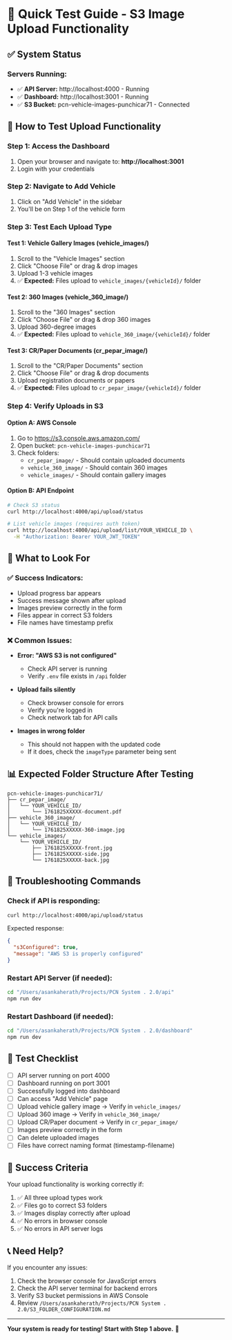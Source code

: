 # 🚀 Quick Test Guide - S3 Image Upload Functionality

## ✅ System Status

### Servers Running:
- ✅ **API Server:** http://localhost:4000 - Running
- ✅ **Dashboard:** http://localhost:3001 - Running  
- ✅ **S3 Bucket:** pcn-vehicle-images-punchicar71 - Connected

## 🧪 How to Test Upload Functionality

### Step 1: Access the Dashboard
1. Open your browser and navigate to: **http://localhost:3001**
2. Login with your credentials

### Step 2: Navigate to Add Vehicle
1. Click on "Add Vehicle" in the sidebar
2. You'll be on Step 1 of the vehicle form

### Step 3: Test Each Upload Type

#### Test 1: Vehicle Gallery Images (vehicle_images/)
1. Scroll to the "Vehicle Images" section
2. Click "Choose File" or drag & drop images
3. Upload 1-3 vehicle images
4. ✅ **Expected:** Files upload to `vehicle_images/{vehicleId}/` folder

#### Test 2: 360 Images (vehicle_360_image/)
1. Scroll to the "360 Images" section  
2. Click "Choose File" or drag & drop 360 images
3. Upload 360-degree images
4. ✅ **Expected:** Files upload to `vehicle_360_image/{vehicleId}/` folder

#### Test 3: CR/Paper Documents (cr_pepar_image/)
1. Scroll to the "CR/Paper Documents" section
2. Click "Choose File" or drag & drop documents
3. Upload registration documents or papers
4. ✅ **Expected:** Files upload to `cr_pepar_image/{vehicleId}/` folder

### Step 4: Verify Uploads in S3

#### Option A: AWS Console
1. Go to https://s3.console.aws.amazon.com/
2. Open bucket: `pcn-vehicle-images-punchicar71`
3. Check folders:
   - `cr_pepar_image/` - Should contain uploaded documents
   - `vehicle_360_image/` - Should contain 360 images
   - `vehicle_images/` - Should contain gallery images

#### Option B: API Endpoint
```bash
# Check S3 status
curl http://localhost:4000/api/upload/status

# List vehicle images (requires auth token)
curl http://localhost:4000/api/upload/list/YOUR_VEHICLE_ID \
  -H "Authorization: Bearer YOUR_JWT_TOKEN"
```

## 🎯 What to Look For

### ✅ Success Indicators:
- Upload progress bar appears
- Success message shown after upload
- Images preview correctly in the form
- Files appear in correct S3 folders
- File names have timestamp prefix

### ❌ Common Issues:
- **Error: "AWS S3 is not configured"**
  - Check API server is running
  - Verify `.env` file exists in `/api` folder
  
- **Upload fails silently**
  - Check browser console for errors
  - Verify you're logged in
  - Check network tab for API calls

- **Images in wrong folder**
  - This should not happen with the updated code
  - If it does, check the `imageType` parameter being sent

## 📊 Expected Folder Structure After Testing

```
pcn-vehicle-images-punchicar71/
├── cr_pepar_image/
│   └── YOUR_VEHICLE_ID/
│       └── 1761825XXXXX-document.pdf
├── vehicle_360_image/
│   └── YOUR_VEHICLE_ID/
│       └── 1761825XXXXX-360-image.jpg
└── vehicle_images/
    └── YOUR_VEHICLE_ID/
        ├── 1761825XXXXX-front.jpg
        ├── 1761825XXXXX-side.jpg
        └── 1761825XXXXX-back.jpg
```

## 🔧 Troubleshooting Commands

### Check if API is responding:
```bash
curl http://localhost:4000/api/upload/status
```

Expected response:
```json
{
  "s3Configured": true,
  "message": "AWS S3 is properly configured"
}
```

### Restart API Server (if needed):
```bash
cd "/Users/asankaherath/Projects/PCN System . 2.0/api"
npm run dev
```

### Restart Dashboard (if needed):
```bash
cd "/Users/asankaherath/Projects/PCN System . 2.0/dashboard"
npm run dev
```

## 📝 Test Checklist

- [ ] API server running on port 4000
- [ ] Dashboard running on port 3001
- [ ] Successfully logged into dashboard
- [ ] Can access "Add Vehicle" page
- [ ] Upload vehicle gallery image → Verify in `vehicle_images/`
- [ ] Upload 360 image → Verify in `vehicle_360_image/`
- [ ] Upload CR/Paper document → Verify in `cr_pepar_image/`
- [ ] Images preview correctly in the form
- [ ] Can delete uploaded images
- [ ] Files have correct naming format (timestamp-filename)

## 🎉 Success Criteria

Your upload functionality is working correctly if:
1. ✅ All three upload types work
2. ✅ Files go to correct S3 folders
3. ✅ Images display correctly after upload
4. ✅ No errors in browser console
5. ✅ No errors in API server logs

## 📞 Need Help?

If you encounter any issues:
1. Check the browser console for JavaScript errors
2. Check the API server terminal for backend errors
3. Verify S3 bucket permissions in AWS Console
4. Review `/Users/asankaherath/Projects/PCN System . 2.0/S3_FOLDER_CONFIGURATION.md`

---

**Your system is ready for testing! Start with Step 1 above.** 🚀

